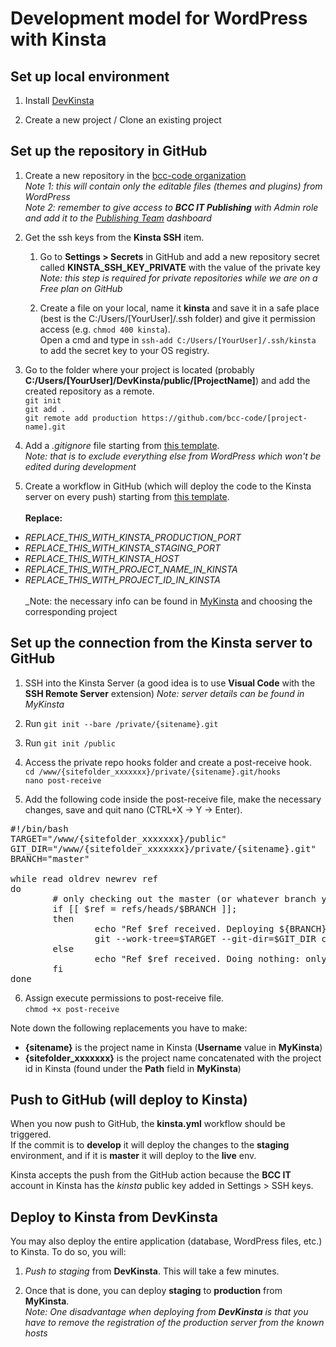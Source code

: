 # Development model for WordPress with Kinsta

## Set up local environment

1. Install [DevKinsta](https://kinsta.com/devkinsta/download/)

2. Create a new project / Clone an existing project


## Set up the repository in GitHub

1. Create a new repository in the [bcc-code organization](https://github.com/bcc-code)<br>
_Note 1: this will contain only the editable files (themes and plugins) from WordPress_<br>
_Note 2: remember to give access to **BCC IT Publishing** with Admin role and add it to the [Publishing Team](https://github.com/orgs/bcc-code/projects/3) dashboard_

2. Get the ssh keys from the **Kinsta SSH** item.
    1. Go to **Settings > Secrets** in GitHub and add a new repository secret called **KINSTA_SSH_KEY_PRIVATE** with the value of the private key<br>
    _Note: this step is required for private repositories while we are on a Free plan on GitHub_

    2. Create a file on your local, name it **kinsta** and save it in a safe place (best is the C:/Users/[YourUser]/.ssh folder) and give it permission access (e.g. `chmod 400 kinsta`).<br>
    Open a cmd and type in `ssh-add C:/Users/[YourUser]/.ssh/kinsta` to add the secret key to your OS registry.

3. Go to the folder where your project is located (probably **C:/Users/[YourUser]/DevKinsta/public/[ProjectName]**) and add the created repository as a remote.<br>
`git init`<br>
`git add .`<br>
`git remote add production https://github.com/bcc-code/[project-name].git`

4. Add a _.gitignore_ file starting from [this template](https://github.com/bcc-code/bcc-wp/blob/master/kinsta-gitignore-template).<br>
_Note: that is to exclude everything else from WordPress which won't be edited during development_

7. Create a workflow in GitHub (which will deploy the code to the Kinsta server on every push) starting from [this template](https://github.com/bcc-code/bcc-wp/blob/master/kinsta-workflow-template.yml).
<br><br>
**Replace:**
- _REPLACE_THIS_WITH_KINSTA_PRODUCTION_PORT_
- _REPLACE_THIS_WITH_KINSTA_STAGING_PORT_
- _REPLACE_THIS_WITH_KINSTA_HOST_
- _REPLACE_THIS_WITH_PROJECT_NAME_IN_KINSTA_
- _REPLACE_THIS_WITH_PROJECT_ID_IN_KINSTA_
<br><br>
_Note: the necessary info can be found in [MyKinsta](https://my.kinsta.com/sites) and choosing the corresponding project<br>


## Set up the connection from the Kinsta server to GitHub

1. SSH into the Kinsta Server (a good idea is to use **Visual Code** with the **SSH Remote Server** extension)
_Note: server details can be found in MyKinsta_

2. Run `git init --bare /private/{sitename}.git`

3. Run `git init /public`

4. Access the private repo hooks folder and create a post-receive hook.<br>
`cd /www/{sitefolder_xxxxxxx}/private/{sitename}.git/hooks`<br>
`nano post-receive`

5. Add the following code inside the post-receive file, make the necessary changes, save and quit nano (CTRL+X -> Y -> Enter).
<pre>#!/bin/bash
TARGET="/www/{sitefolder_xxxxxxx}/public"
GIT_DIR="/www/{sitefolder_xxxxxxx}/private/{sitename}.git"
BRANCH="master"

while read oldrev newrev ref
do
        # only checking out the master (or whatever branch you would like to deploy)
        if [[ $ref = refs/heads/$BRANCH ]];
        then
                echo "Ref $ref received. Deploying ${BRANCH} branch to production..."
                git --work-tree=$TARGET --git-dir=$GIT_DIR checkout -f
        else
                echo "Ref $ref received. Doing nothing: only the ${BRANCH} branch may be deployed on this server."
        fi
done</pre>

6. Assign execute permissions to post-receive file.<br>
`chmod +x post-receive`

Note down the following replacements you have to make:
- **{sitename}** is the project name in Kinsta (**Username** value in **MyKinsta**)
- **{sitefolder_xxxxxxx}** is the project name concatenated with the project id in Kinsta (found under the **Path** field in **MyKinsta**)


## Push to GitHub (will deploy to Kinsta)

When you now push to GitHub, the **kinsta.yml** workflow should be triggered.<br>
If the commit is to **develop** it will deploy the changes to the **staging** environment, and if it is **master** it will deploy to the **live** env.

Kinsta accepts the push from the GitHub action because the **BCC IT** account in Kinsta has the _kinsta_ public key added in Settings > SSH keys.


## Deploy to Kinsta from **DevKinsta**

You may also deploy the entire application (database, WordPress files, etc.) to Kinsta. To do so, you will:

1. _Push to staging_ from **DevKinsta**. This will take a few minutes.

2. Once that is done, you can deploy **staging** to **production** from **MyKinsta**.<br>
_Note: One disadvantage when deploying from **DevKinsta** is that you have to remove the registration of the production server from the known hosts_
